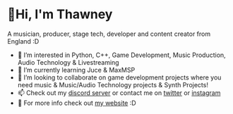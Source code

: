 # 👋Hi, I'm Thawney
A musician, producer, stage tech, developer and content creator from England :D
- 👀 I’m interested in Python, C++, Game Development, Music Production, Audio Technology & Livestreaming
- 🌱 I’m currently learning Juce & MaxMSP
- 💞️ I’m looking to collaborate on game development projects where you need music & Music/Audio Technology projects & Synth Projects!
- 📫 Check out my [discord server](https://dsc.gg/thawney) or contact me on [twitter](https://twitter.com/_thawney) or [instagram](https://instagram.com/_thawney)
- 🔗 For more info check out [my website](https://thawney.com/) :D
